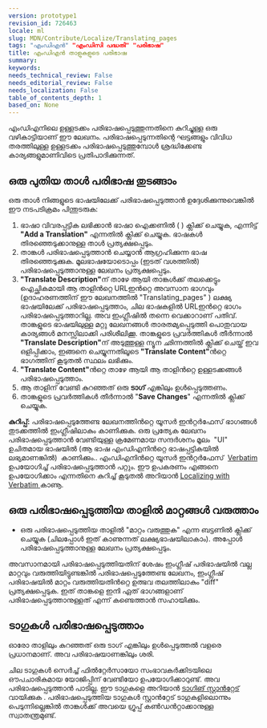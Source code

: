 ```yaml
---
version: prototype1
revision_id: 726463
locale: ml
slug: MDN/Contribute/Localize/Translating_pages
tags: "എംഡിഎന്‍" "എംഡിസി പദ്ധതി" "പരിഭാഷ"
title: എംഡിഎന്‍ താളുകളുടെ പരിഭാഷ
summary: 
keywords: 
needs_technical_review: False
needs_editorial_review: False
needs_localization: False
table_of_contents_depth: 1
based_on: None
---
```

<p>എംഡിഎനിലെ ഉള്ളടക്കം പരിഭാഷപ്പെടുത്തുന്നതിനെ കുറിച്ചുള്ള ഒരു വഴികാട്ടിയാണ് ഈ ലേഖനം. പരിഭാഷപ്പെടുന്നതിന്റെ ഘട്ടങ്ങളും വിവിധ തരത്തിലുള്ള ഉള്ളടക്കം പരിഭാഷപ്പെടുത്തുമ്പോള്‍ ശ്രദ്ധിക്കേണ്ട കാര്യങ്ങളുമാണിവിടെ പ്രതിപാദിക്കുന്നത്.</p>

<h2 id=".E0.B4.92.E0.B4.B0.E0.B5.81_.E0.B4.AA.E0.B5.81.E0.B4.A4.E0.B4.BF.E0.B4.AF_.E0.B4.A4.E0.B4.BE.E0.B4.B3.E0.B5.8D.E2.80.8D_.E0.B4.AA.E0.B4.B0.E0.B4.BF.E0.B4.AD.E0.B4.BE.E0.B4.B7_.E0.B4.A4.E0.B5.81.E0.B4.9F.E0.B4.99.E0.B5.8D.E0.B4.99.E0.B4.BE.E0.B4.82">ഒരു പുതിയ താള്‍ പരിഭാഷ തുടങ്ങാം</h2>

<p>ഒരു താള്‍ നിങ്ങളുടെ ഭാഷയിലേക്ക് പരിഭാഷപ്പെടുത്താന്‍ ഉദ്ദേശിക്കുന്നുവെങ്കില്‍ ഈ നടപടിക്രമം പിന്തുടരുക:</p>

<ol>
 <li>ഭാഷാ വിവരപ്പട്ടിക ലഭിക്കാന്‍ ഭാഷാ ഐക്കണില്‍ (
  <i class="icon-globe"></i>
  ) ക്ലിക്ക് ചെയ്യുക, എന്നിട്ട് <strong>"Add a Translation"</strong> എന്നതില്‍ ക്ലിക്ക് ചെയ്യുക. ഭാഷകള്‍ തിരഞ്ഞെടുക്കാനുള്ള താള്‍ പ്രത്യക്ഷപ്പെടും.</li>
 <li>താങ്കള്‍ പരിഭാഷപ്പെടുത്താന്‍ ചെയ്യാന്‍ ആഗ്രഹിക്കുന്ന ഭാഷ തിരഞ്ഞെടുക്കുക. മൂലഭാഷയോടൊപ്പം (ഇടത് വശത്തില്‍) പരിഭാഷപ്പെടുത്താനുള്ള ലേഖനം പ്രത്യക്ഷപ്പെടും.</li>
 <li><strong>"Translate Description"</strong>ന്‌ താഴേ ആയി താങ്കള്‍ക്ക് തലക്കെട്ടും&nbsp; ഐച്ഛികമായി ആ താളിന്‍റ്റെ URLഇന്‍റ്റെ അവസാന ഭാഗവും (ഉദാഹരണത്തിന്‌ ഈ ലേഖനത്തില്‍ "Translating_pages" ) ലക്ഷ്യ ഭാഷയിലേക്ക് പരിഭാഷപ്പെടുത്താം, ചില ഭാഷകളില്‍ URLഇന്‍റ്റെ ഭാഗം പരിഭാഷപ്പെടുത്താറില്ല. അവ ഇംഗ്ലീഷില്‍ തന്നെ വെക്കാറാണ് പതിവ്. താങ്കളുടെ ഭാഷയിലുള്ള മറ്റു ലേഖനങ്ങള്‍ താരതമ്യപ്പെടുത്തി പൊതുവായ കാര്യങ്ങള്‍ മനസ്സിലാക്കി പരിശീലിക്കൂ. താങ്കളുടെ പ്രവര്‍ത്തികള്‍ തീര്‍ന്നാല്‍ <strong>"Translate Description"</strong>ന് അടുത്തുള്ള ന്യൂന ഛിന്നത്തില്‍ ക്ലിക്ക് ചെയ്ത് ഇവ ഒളിപ്പിക്കാം, ഇങ്ങനെ ചെയ്യുന്നതിലൂടെ <strong>"Translate Content"</strong>ന്‍റ്റെ ഭാഗത്തിന്‌ കൂടുതല്‍ സ്ഥലം ലഭിക്കും.</li>
 <li><strong>"Translate Content"</strong>ന്‍റ്റെ താഴേ ആയി ആ താളിന്‍റ്റെ ഉള്ളടക്കങ്ങള്‍ പരിഭാഷപ്പെടുത്താം.</li>
 <li>ആ താളിന്‌ വേണ്ടി കുറഞ്ഞത് ഒരു <strong>ടാഗ്</strong> എങ്കിലും ഉള്‍പ്പെടുത്തണം.</li>
 <li>താങ്കളുടെ പ്രവര്‍ത്തികള്‍ തീര്‍ന്നാല്‍ "<strong>Save Changes</strong>" എന്നതില്‍ ക്ലിക്ക് ചെയ്യുക.</li>
</ol>

<div class="note"><strong>കുറിപ്പ്:</strong> പരിഭാഷപ്പെടുത്തേണ്ട ലേഖനത്തിന്‍റ്റെ യൂസര്‍ ഇന്‍റ്റര്‍ഫേസ് ഭാഗങ്ങള്‍ തുടക്കത്തില്‍ ഇംഗ്ലീഷിലാകും കാണിക്കുക. ഒരു പ്രത്യേക ലേഖനം പരിഭാഷപ്പെടുത്താന്‍ വേണ്ടിയുള്ള ക്രമേണമായ സന്ദര്‍ശനം മൂലം&nbsp; "UI"&nbsp; ഉചിതമായ ഭാഷയില്‍ (ആ ഭാഷ എംഡിഎനിന്‍റ്റെ ഭാഷപ്പട്ടികയില്‍ ലഭ്യമാണങ്കില്‍)&nbsp; കാണിക്കും.. എംഡിഎനിന്‍റ്റെ യൂസര്‍ ഇന്‍റ്റര്‍ഫേസ്&nbsp; <a href="https://localize.mozilla.org/projects/mdn/" title="https://localize.mozilla.org/projects/mdn/">Verbatim </a> ഉപയോഗിച്ച് പരിഭാഷപ്പെടുത്താന്‍ പറ്റും. ഈ ഉപകരണം എങ്ങനെ ഉപയോഗിക്കാം എന്നതിനെ കുറിച്ച് കൂടുതല്‍ അറിയാന്‍ <a href="/en-US/docs/Mozilla/Localization/Localizing_with_Verbatim" title="/en-US/docs/Mozilla/Localization/Localizing_with_Verbatim">Localizing with Verbatim </a> കാണൂ.</div>

<h2 id=".E0.B4.92.E0.B4.B0.E0.B5.81_.E0.B4.AA.E0.B4.B0.E0.B4.BF.E0.B4.AD.E0.B4.BE.E0.B4.B7.E0.B4.AA.E0.B5.8D.E0.B4.AA.E0.B5.86.E0.B4.9F.E0.B5.81.E0.B4.A4.E0.B5.8D.E0.B4.A4.E0.B4.BF.E0.B4.AF_.E0.B4.A4.E0.B4.BE.E0.B4.B3.E0.B4.BF.E0.B4.B2.E0.B5.8D.E2.80.8D_.E0.B4.AE.E0.B4.BE.E0.B4.B1.E0.B5.8D.E0.B4.B1.E0.B4.99.E0.B5.8D.E0.B4.99.E0.B4.B3.E0.B5.8D.E2.80.8D_.E0.B4.B5.E0.B4.B0.E0.B5.81.E0.B4.A4.E0.B5.8D.E0.B4.A4.E0.B4.BE.E0.B4.82">ഒരു പരിഭാഷപ്പെടുത്തിയ താളില്‍ മാറ്റങ്ങള്‍ വരുത്താം</h2>

<ul>
 <li>ഒരു പരിഭാഷപ്പെടുത്തിയ താളില്‍ "മാറ്റം വരുത്തുക" എന്ന ബട്ടണില്‍ ക്ലിക്ക് ചെയ്യുക (ചിലപ്പോള്‍ ഇത് കാണുന്നത് ലക്ഷ്യഭാഷയിലാകാം). അപ്പോള്‍ പരിഭാഷപ്പെടുത്താനുള്ള ലേഖനം പ്രത്യക്ഷപ്പെടും.</li>
</ul>

<p>അവസാനമായി പരിഭാഷപ്പെടുത്തിയതിന്‌ ശേഷം ഇംഗ്ലീഷ് പരിഭാഷയില്‍ വല്ല മാറ്റവും വരുത്തിയിട്ടുണ്ടങ്കില്‍ പരിഭാഷപ്പെടുത്തേണ്ട ലേഖനം, ഇംഗ്ലീഷ് പരിഭാഷയില്‍ മാറ്റം വരുത്തിയതിന്‍റ്റെ ഉത്ഭവ തലത്തിലാകും "diff" പ്രത്യക്ഷപ്പെടുക. ഇത് താങ്കളെ ഇനി ഏത് ഭാഗങ്ങളാണ് പരിഭാഷപ്പെടുത്താനുള്ളത് എന്ന് കണ്ടെത്താന്‍ സഹായിക്കും.</p>

<h2 id=".E0.B4.9F.E0.B4.BE.E0.B4.97.E0.B5.81.E0.B4.95.E0.B4.B3.E0.B5.8D.E2.80.8D_.E0.B4.AA.E0.B4.B0.E0.B4.BF.E0.B4.AD.E0.B4.BE.E0.B4.B7.E0.B4.AA.E0.B5.8D.E0.B4.AA.E0.B5.86.E0.B4.9F.E0.B5.81.E0.B4.A4.E0.B5.8D.E0.B4.A4.E0.B4.BE.E0.B4.82">ടാഗുകള്‍ പരിഭാഷപ്പെടുത്താം</h2>

<p>ഓരോ താളിലും കുറഞ്ഞത് ഒരു ടാഗ് എങ്കിലും ഉള്‍പ്പെടുത്തല്‍ വളരെ പ്രധാനമാണ്‌. അവ പരിഭാഷയാണങ്കിലും ശരി.</p>

<p>ചില ടാഗുകള്‍ സെര്‍ച്ച് ഫില്‍റ്റേര്‍സായോ സംഭാവകര്‍ക്കിടയിലെ ഔപചാരികമായ യോജിപ്പിന്‌ വേണ്ടിയോ ഉപയോഗിക്കാറുണ്ട്. അവ പരിഭാഷപ്പെടുത്താന്‍ പാടില്ല. ഈ ടാഗുകളെ അറിയാന്‍&nbsp;<a href="/en-US/docs/Project:MDN/Contributing/Tagging_standards">ടാഗിങ് സ്റ്റാന്‍റ്റേട് </a>വായിക്കുക . പരിഭാഷപ്പെടുത്തിയ ടാഗുകള്‍ സ്റ്റാന്‍റ്റേട് ടാഗുകളിലൊന്നും പെടുന്നില്ലെങ്കില്‍ താങ്കള്‍ക്ക് അവയെ ഗ്രൂപ്പ് കണ്‍ഡന്‍റ്റാക്കാനുള്ള സ്വാതന്ത്രമുണ്ട്.</p>

